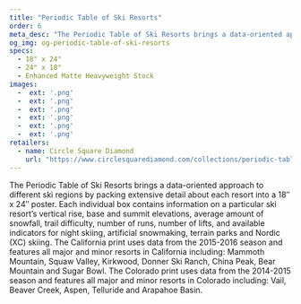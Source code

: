 ```yaml
---
title: "Periodic Table of Ski Resorts"
order: 6
meta_desc: "The Periodic Table of Ski Resorts brings a data-oriented approach to different ski regions by packing extensive detail about each resort into a 18&#8243; x 24&#8243; poster."
og_img: og-periodic-table-of-ski-resorts
specs:
  - 18" x 24"
  - 24" x 18"
  - Enhanced Matte Heavyweight Stock
images:
  -  ext: '.png'
  -  ext: '.png'
  -  ext: '.png'
  -  ext: '.png'
  -  ext: '.png'
  -  ext: '.png'
retailers:
  - name: Circle Square Diamond
    url: "https://www.circlesquarediamond.com/collections/periodic-table-of-ski-resorts"
---
```


The Periodic Table of Ski Resorts brings a data-oriented approach to different ski regions by packing extensive detail about each resort into a 18&#8243; x 24&#8243; poster. Each individual box contains information on a particular ski resort’s vertical rise, base and summit elevations, average amount of snowfall, trail difficulty, number of runs, number of lifts, and available indicators for night skiing, artificial snowmaking, terrain parks and Nordic (XC) skiing. The California print uses data from the 2015-2016 season and features all major and minor resorts in California including: Mammoth Mountain, Squaw Valley, Kirkwood, Donner Ski Ranch, China Peak, Bear Mountain and Sugar Bowl.  The Colorado print uses data from the 2014-2015 season and features all major and minor resorts in Colorado including: Vail, Beaver Creek, Aspen, Telluride and Arapahoe Basin.
